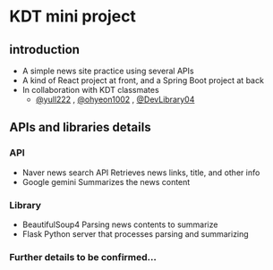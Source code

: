# KDT mini project
## introduction
* A simple news site practice using several APIs
* A kind of React project at front, and a Spring Boot project at back
* In collaboration with KDT classmates
    - [@yull222](https://github.com/yull222) , [@ohyeon1002](https://github.com/ohyeon1002) , [@DevLibrary04](https://github.com/devLibrary04)

## APIs and libraries details
### API
* Naver news search API
    Retrieves news links, title, and other info
* Google gemini
    Summarizes the news content
### Library
* BeautifulSoup4
    Parsing news contents to summarize
* Flask
    Python server that processes parsing and summarizing

### Further details to be confirmed…